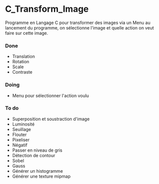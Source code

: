 # C_Transform_Image
Programme en Langage C pour transformer des images via un Menu au lancement du programme, on sélectionne l'image et quelle action on veut faire sur cette image.

### Done
- Translation
- Rotation
- Scale
- Contraste

### Doing
- Menu pour sélectionner l'action voulu

### To do


- Superposition et soustraction d'image
- Luminosité
- Seuillage
- Flouter
- Pixeliser
- Négatif
- Passer en niveau de gris
- Détection de contour
- Sobel
- Gauss
- Générer un histogramme
- Générer une texture mipmap
